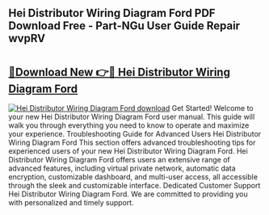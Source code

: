 ## Hei Distributor Wiring Diagram Ford PDF Download Free - Part-NGu User Guide Repair wvpRV

# <h2><a href="http://dfpspg.blite.top/?on=Hei+Distributor+Wiring+Diagram+Ford">🔗Download New 👉🔴 Hei Distributor Wiring Diagram Ford</a></h2>

[![Hei Distributor Wiring Diagram Ford download](https://i.imgur.com/lujVjoI.png)](http://dfpspg.blite.top/?on=Hei+Distributor+Wiring+Diagram+Ford)
Get Started! Welcome to your new Hei Distributor Wiring Diagram Ford user manual. This guide will walk you through everything you need to know to operate and maximize your experience. Troubleshooting Guide for Advanced Users Hei Distributor Wiring Diagram Ford This section offers advanced troubleshooting tips for experienced users of your new Hei Distributor Wiring Diagram Ford. Hei Distributor Wiring Diagram Ford offers users an extensive range of advanced features, including virtual private network, automatic data encryption, customizable dashboard, and multi-user access, all accessible through the sleek and customizable interface. Dedicated Customer Support Hei Distributor Wiring Diagram Ford. We are committed to providing you with personalized and timely support.
